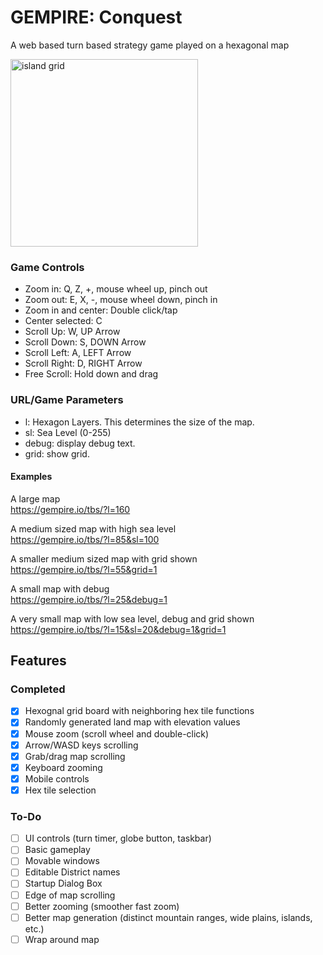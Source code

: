 # GEMPIRE: Conquest
A web based turn based strategy game played on a hexagonal map

<img width="300" alt="island grid" src="https://github.com/gempireio/strategy-board/assets/74265768/4f016e6f-eb3a-4e69-9548-697627e540a5">

### Game Controls
- Zoom in: Q, Z, +, mouse wheel up, pinch out
- Zoom out: E, X, -, mouse wheel down, pinch in
- Zoom in and center: Double click/tap
- Center selected: C
- Scroll Up: W, UP Arrow
- Scroll Down: S, DOWN Arrow
- Scroll Left: A, LEFT Arrow
- Scroll Right: D, RIGHT Arrow
- Free Scroll: Hold down and drag

### URL/Game Parameters
- l: Hexagon Layers. This determines the size of the map.
- sl: Sea Level (0-255)
- debug: display debug text.
- grid: show grid.

#### Examples
A large map  
<https://gempire.io/tbs/?l=160>

A medium sized map with high sea level  
<https://gempire.io/tbs/?l=85&sl=100>

A smaller medium sized map with grid shown  
<https://gempire.io/tbs/?l=55&grid=1>

A small map with debug  
<https://gempire.io/tbs/?l=25&debug=1>

A very small map with low sea level, debug and grid shown  
<https://gempire.io/tbs/?l=15&sl=20&debug=1&grid=1>



## Features
### Completed 
- [X] Hexognal grid board with neighboring hex tile functions
- [X] Randomly generated land map with elevation values
- [X] Mouse zoom (scroll wheel and double-click)
- [X] Arrow/WASD keys scrolling
- [X] Grab/drag map scrolling
- [X] Keyboard zooming
- [X] Mobile controls
- [X] Hex tile selection

### To-Do
- [ ] UI controls (turn timer, globe button, taskbar)
- [ ] Basic gameplay
- [ ] Movable windows
- [ ] Editable District names
- [ ] Startup Dialog Box
- [ ] Edge of map scrolling
- [ ] Better zooming (smoother fast zoom)
- [ ] Better map generation (distinct mountain ranges, wide plains, islands, etc.)
- [ ] Wrap around map

